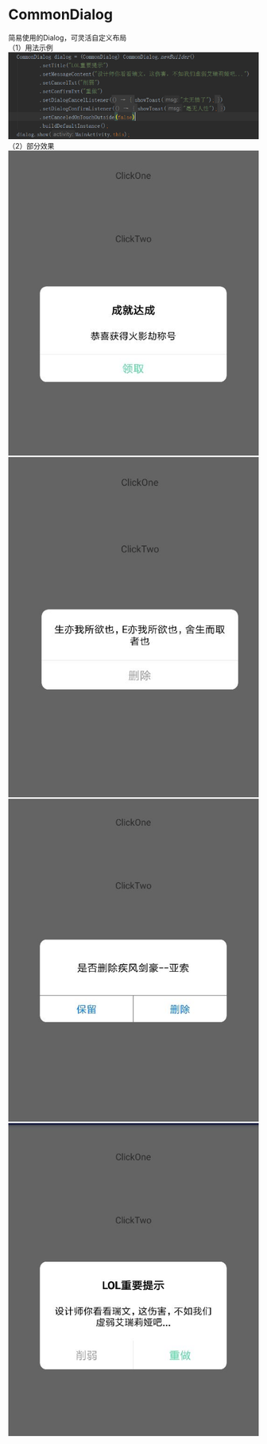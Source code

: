 # CommonDialog
简易使用的Dialog，可灵活自定义布局  
（1）用法示例  
![image](https://github.com/weihuihuang/CommonDialog/blob/master/5.png)  
（2）部分效果  
![image](https://github.com/weihuihuang/CommonDialog/blob/master/1.jpg)
![image](https://github.com/weihuihuang/CommonDialog/blob/master/2.jpg)
![image](https://github.com/weihuihuang/CommonDialog/blob/master/3.jpg)
![image](https://github.com/weihuihuang/CommonDialog/blob/master/4.jpg)
